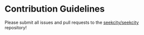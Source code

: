 # Contribution Guidelines

Please submit all issues and pull requests to the [seekcity/seekcity](https://github.com/seek-city/seek-city) repository!
